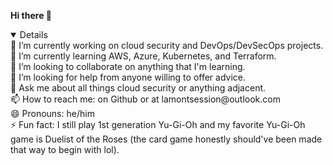 <strong>Hi there 👋</strong>

<!--
**lamontsession/lamontsession** is a ✨ _special_ ✨ repository because its `README.md` (this file) appears on your GitHub profile.

Here are some ideas to get you started:
-->

<details open>
🔭 I’m currently working on cloud security and DevOps/DevSecOps projects.<br>
🌱 I’m currently learning AWS, Azure, Kubernetes, and Terraform.<br>
👯 I’m looking to collaborate on anything that I'm learning.<br>
🤔 I’m looking for help from anyone willing to offer advice.<br>
💬 Ask me about all things cloud security or anything adjacent.<br>
📫 How to reach me: on Github or at lamontsession@outlook.com<br>
😄 Pronouns: he/him<br>
⚡ Fun fact: I still play 1st generation Yu-Gi-Oh and my favorite Yu-Gi-Oh game is Duelist of the Roses (the card game honestly should've been made that way to begin with lol).<br>

</details>

